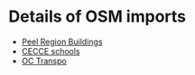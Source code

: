 # Details of OSM imports

- [Peel Region Buildings](/Peel-Region)
- [CECCE schools](/CECCE)
- [OC Transpo](/octranspo)